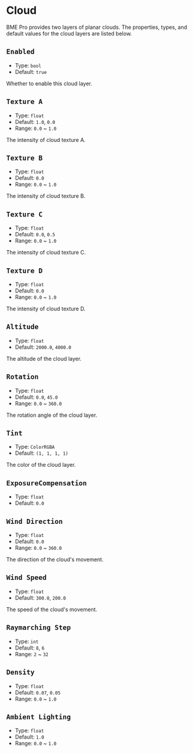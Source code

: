 # Cloud

BME Pro provides two layers of planar clouds. The properties, types, and default values for the cloud layers are listed below.

## `Enabled`

- Type: `bool`
- Default: `true`

Whether to enable this cloud layer.

## `Texture A`

- Type: `float`
- Default: `1.0`<badge text="Cloud Layer 1" />, `0.0`<badge text="Cloud Layer 2" />
- Range: `0.0` ~ `1.0`

The intensity of cloud texture A.

## `Texture B`

- Type: `float`
- Default: `0.0`
- Range: `0.0` ~ `1.0`

The intensity of cloud texture B.

## `Texture C`

- Type: `float`
- Default: `0.0`<badge text="Cloud Layer 1" />, `0.5`<badge text="Cloud Layer 2" />
- Range: `0.0` ~ `1.0`

The intensity of cloud texture C.

## `Texture D`

- Type: `float`
- Default: `0.0`
- Range: `0.0` ~ `1.0`

The intensity of cloud texture D.

## `Altitude`

- Type: `float`
- Default: `2000.0`<badge text="Cloud Layer 1" />, `4000.0`<badge text="Cloud Layer 2" />

The altitude of the cloud layer.

## `Rotation`

- Type: `float`
- Default: `0.0`<badge text="Cloud Layer 1" />, `45.0`<badge text="Cloud Layer 2" />
- Range: `0.0` ~ `360.0`

The rotation angle of the cloud layer.

## `Tint`

- Type: `ColorRGBA`
- Default: `(1, 1, 1, 1)`

The color of the cloud layer.

## `ExposureCompensation`

- Type: `float`
- Default: `0.0`

## `Wind Direction`

- Type: `float`
- Default: `0.0`
- Range: `0.0` ~ `360.0`

The direction of the cloud's movement.

## `Wind Speed`

- Type: `float`
- Default: `300.0`<badge text="Cloud Layer 1" />, `200.0`<badge text="Cloud Layer 2" />

The speed of the cloud's movement.

## `Raymarching Step`

- Type: `int`
- Default: `8`<badge text="Cloud Layer 1" />, `6`<badge text="Cloud Layer 2" />
- Range: `2` ~ `32`

## `Density`

- Type: `float`
- Default: `0.07`<badge text="Cloud Layer 1" />, `0.05`<badge text="Cloud Layer 2" />
- Range: `0.0` ~ `1.0`

## `Ambient Lighting`

- Type: `float`
- Default: `1.0`
- Range: `0.0` ~ `1.0`
